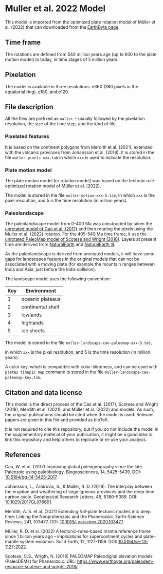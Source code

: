 # Muller et al. 2022 Model

This model is imported from the optimized plate rotation model
of Müller et al. (2022)
that can downloaded from the [EarthByte page](https://earthbyte.org/webdav/ftp/Data_Collections/Muller_etal_2022_SE/).

## Time frame

The rotations are defined from 540 million years age
(up to 600 to the plate motion model)
to today,
in time stages of 5 million years.

## Pixelation

The model is available in three resolutions:
e360 (360 pixels in the equatorial ring),
e180,
and e120.

## File description

All the files are prefixed as `muller-*`
usually followed by the pixelation resolution,
the size of the time step,
and the kind of file.

### Pixelated features

It is based on the continent polygons
from Merdith et al. (2021),
extended with the volcanic provinces from Johansson et al. (2018).
It is stored in the file `muller-pixels-xxx.tab`
in which `xxx` is used to indicate the resolution.

### Plate motion model

The plate motion model
(or rotation model)
was based on the tectonic rule optimized rotation model
of Müller et al. (2022).

The model is stored in the file `muller-motion-xxx-5.tab`,
in which `xxx` is the pixel resolution,
and 5 is the time resolution (in million years).

### Paleolandscape

The paleolandscape model from 0-400 Ma was constructed by taken
the [unrotated model of Cao et al. (2017)](https://github.com/js-arias/gml-cao)
and then rotating the pixels using the Muller et al. (2022) rotation.
For the 405-540 Ma time frame,
it use the [unrotated PaleoMap model of Scotese and Wright (2018)](https://github.com/js-arias/gml-paleomap).
Layers at present time are derived
from [NaturalEarth](https://www.naturalearthdata.com/)
and [NaturalEarth III](https://www.shadedrelief.com/natural3/index.html).

As the paleolandscape is derived from unrotated models,
it will have some gaps for landscapes features in the original models
that can not be associated with a moving plate
(for example the mountain ranges between India and Asia,
just before the India collision).

The landscape model uses the following convention:

Key | Environment
--- | -----------
  1 | oceanic plateaus
  2 | continental shelf
  3 | lowlands
  4 | highlands
  5 | ice sheets

The model is stored in the file `muller-landscape-cao-paleomap-xxx-5.tab`,

in which `xxx` is the pixel resolution,
and 5 is the time resolution (in million years).

A color key,
which is compatible with color-blindness,
and can be used with `plates timepix map` command
is stored in the file `muller-landscape-cao-paleomap-key.tab`.

## Citation and data license

This model is the direct process of the
Cao et al. (2017),
Scotese and Wright (2018),
Merdith et al. (2021),
and Müller et al. (2022) and  models.
As such,
the original publications should be cited when the model is used.
Relevant papers are given in this file
and provided as bibTeX.

It is not required to cite this repository,
but if you do not include the model in the supplementary material
of your publication,
it might be a good idea to link this repository
and help others to replicate or re-use your analysis.

## References

Cao, W. et al.
(2017)
Improving global paleogeography since the late Paleozoic using paleobiology.
Biogeosciences, 14, 5425-5439.
DOI: [10.5194/bg-14-5425-2017](https://doi.org/10.5194/bg-14-5425-2017).

Johansson, L., Zahirovic, S., & Müller, R. D.
(2018).
The interplay between the eruption and weathering of large igneous provinces and the deep‐time carbon cycle.
Geophysical Research Letters, 45, 5380-5389.
DOI: [10.1029/2017GL076691](https://doi.org/10.1029/2017GL076691).

Merdith, A. S. et al.
(2021)
Extending full-plate tectonic models into deep time: Linking the Neoproterozoic and the Phanerozoic.
Earth-Science Reviews, 241, 103477.
DOI: [10.1016/j.earscirev.2020.103477](https://doi.org/10.1016/j.earscirev.2020.103477).

Müller, R. D. et al.
(2022)
A tectonic-rules-based mantle reference frame since 1 billion years ago – implications for supercontinent cycles and plate–mantle system evolution.
Solid Earth, 12, 1127-1159.
DOI: [10.5194/se-13-1127-2022](https://doi.org/10.5194/se-13-1127-2022).

Scotese, C.S., Wrigth, N.
(2018)
PALEOMAP Paleodigital elevation models (PaleoDEMs) for Phanerozoic.
URL: <https://www.earthbyte.org/paleodem-resource-scotese-and-wright-2018/>.
